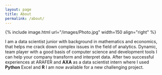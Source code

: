 ```yaml
---
layout: page
title: About
permalink: /about/
---
```


{% include image.html url="/images/Photo.jpg" width=150 align="right" %}

I am a data scientist junior with background in mathematics and economics, that helps me crack down complex issues in the field of analytics. Dynamic, team player with a good basis of computer science and development tools I can help your company transform and interpret data.
After two successful experiences at ARAFER and **AXA** as a data scientist intern where I used **Python** Excel and **R** I am now available for a new challenging project. 


